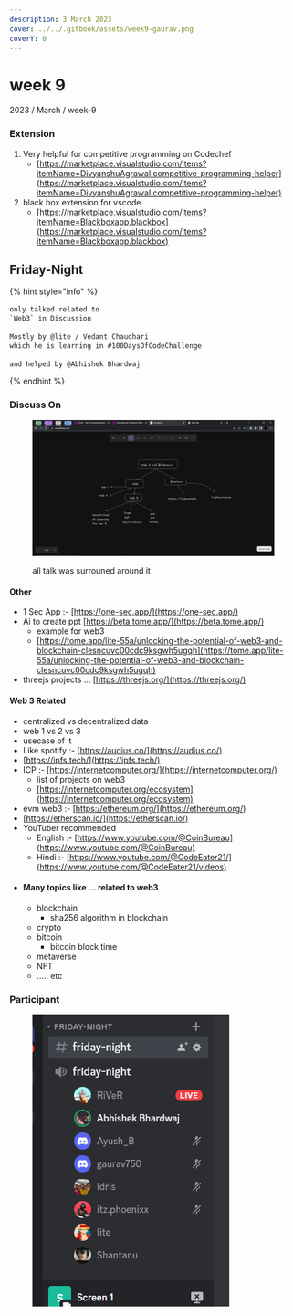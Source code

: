```yaml
---
description: 3 March 2023
cover: ../../.gitbook/assets/week9-gaurav.png
coverY: 0
---
```


# week 9

2023 / March / week-9

### Extension

1. Very helpful for competitive programming on Codechef
   * [https://marketplace.visualstudio.com/items?itemName=DivyanshuAgrawal.competitive-programming-helper](https://marketplace.visualstudio.com/items?itemName=DivyanshuAgrawal.competitive-programming-helper)
2. black box extension for vscode
   * [https://marketplace.visualstudio.com/items?itemName=Blackboxapp.blackbox](https://marketplace.visualstudio.com/items?itemName=Blackboxapp.blackbox)

## Friday-Night

{% hint style="info" %}
```
only talked related to
`Web3` in Discussion

Mostly by @lite / Vedant Chaudhari
which he is learning in #100DaysOfCodeChallenge

and helped by @Abhishek Bhardwaj
```
{% endhint %}

### Discuss On

<figure><img src="../../.gitbook/assets/week9-web3-tree.png" alt=""><figcaption><p>all talk was surrouned around it</p></figcaption></figure>

#### Other

* 1 Sec App :- [https://one-sec.app/](https://one-sec.app/)
* Ai to create ppt [https://beta.tome.app/](https://beta.tome.app/)
  * example for web3
  * [https://tome.app/lite-55a/unlocking-the-potential-of-web3-and-blockchain-clesncuvc00cdc9ksgwh5ugqh](https://tome.app/lite-55a/unlocking-the-potential-of-web3-and-blockchain-clesncuvc00cdc9ksgwh5ugqh)
* threejs projects ... [https://threejs.org/](https://threejs.org/)

#### Web 3 Related

* centralized vs decentralized data
* web 1 vs 2 vs 3
* usecase of it
* Like spotify :- [https://audius.co/](https://audius.co/)
* [https://ipfs.tech/](https://ipfs.tech/)
* ICP :- [https://internetcomputer.org/](https://internetcomputer.org/)
  * list of projects on web3
  * [https://internetcomputer.org/ecosystem](https://internetcomputer.org/ecosystem)
* evm web3 :- [https://ethereum.org/](https://ethereum.org/)
* [https://etherscan.io/](https://etherscan.io/)
* YouTuber recommended
  * English :- [https://www.youtube.com/@CoinBureau](https://www.youtube.com/@CoinBureau)
  * Hindi :- [https://www.youtube.com/@CodeEater21/](https://www.youtube.com/@CodeEater21/videos)
* #### Many topics like ... related to web3
  * blockchain
    * sha256 algorithm in blockchain
  * crypto
  * bitcoin
    * bitcoin block time
  * metaverse
  * NFT
  * ..... etc

### Participant

<figure><img src="../../.gitbook/assets/web3-week9.png" alt=""><figcaption></figcaption></figure>
